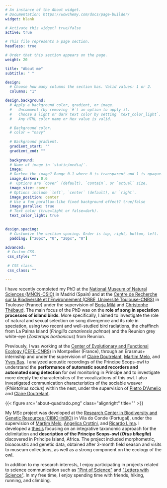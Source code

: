 ```yaml
---
# An instance of the About widget.
# Documentation: https://wowchemy.com/docs/page-builder/
widget: blank

# Activate this widget? true/false
active: true

# This file represents a page section.
headless: true

# Order that this section appears on the page.
weight: 20

title: "About me"
subtitle: " "

design:
  # Choose how many columns the section has. Valid values: 1 or 2.
  columns: "1"

design.background:
  # Apply a background color, gradient, or image.
  #   Uncomment (by removing `#`) an option to apply it.
  #   Choose a light or dark text color by setting `text_color_light`.
  #   Any HTML color name or Hex value is valid.

  # Background color.
  # color = "navy"
  
  # Background gradient.
  gradient_start: ""
  gradient_end: ""
  
  background:
  # Name of image in `static/media/`.
  image:
  # Darken the image? Range 0-1 where 0 is transparent and 1 is opaque.
  image_darken: 0.6
  #  Options are `cover` (default), `contain`, or `actual` size.
  image_size: cover
  # Options include `left`, `center` (default), or `right`.
  image_position: center
  # Use a fun parallax-like fixed background effect? true/false
  image_parallax: true
  # Text color (true=light or false=dark).
  text_color_light: true
  

design.spacing:
  # Customize the section spacing. Order is top, right, bottom, left.
  padding: ["20px", "0", "20px", "0"]

advanced:
 # Custom CSS. 
 css_style: ""
 
 # CSS class.
 css_class: ""

---
```


I have recently completed my PhD at the [National Museum of Natural Sciences (MNCN-CSIC)](https://www.mncn.csic.es/es) in Madrid (Spain) and at the [Centre de Recherche sur la Biodiversité et l'Environnement (CRBE, Université Toulouse-CNRS)](https://crbe.cnrs.fr/en/) in Toulouse (France) under the supervision of [Borja Milá](https://borjamila.com/) and [Christophe Thébaud](https://thebaud.weebly.com/). The main focus of the PhD was on the **role of song in speciation processes of island birds**. More specifically, I aimed to investigate the role of natural and sexual selection on song divergence and its role in speciation, using two recent and well-studied bird radiations, the chaffinch from La Palma Island (<i>Fringilla canariensis palmae</i>) and the Reunion grey white-eye (<i>Zosterops borbonicus</i>) from Reunion. 

Previously, I was working at the [Center of Evolutionary and Functional Ecology (CEFE-CNRS)](https://www.cefe.cnrs.fr/fr/) in Montpellier (France), through an Erasmus+ internship and under the supervision of [Claire Doutrelant](https://www.cefe.cnrs.fr/fr/recherche/ee/esp/777-c/152-claire-doutrelant), [Martim Melo](https://cibio.up.pt/en/people/details/martim-melo/), and [Yves Bas](https://www.cefe.cnrs.fr/fr/recherche/bc/dpb/865-pdoc/2827-yves-bas). I analyzed acoustic recordings of the Principe Scops-owl to understand the **performance of automatic sound recorders and automated song detection** for owl monitoring in Príncipe and to investigate more deeply the characteristics of the vocalizations of this owl. I also investigated communication characteristics of the sociable weaver (<i>Philetairus socius</i>) within the nest, under the supervision of [Pietro D'Amelio](https://www.researchgate.net/profile/Pietro-Damelio) and [Claire Doutrelant](https://www.cefe.cnrs.fr/fr/recherche/ee/esp/777-c/152-claire-doutrelant).

{{< figure src="about-quadrado.png" class="alignright" title="" >}}

My MSc project was developed at the [Research Center in Biodiversity and Genetic Resources (CIBIO-InBIO)](https://cibio.up.pt/) in Vila do Conde (Portugal), under the supervision of [Martim Melo](https://cibio.up.pt/en/people/details/martim-melo/), [Angelica Crottini](https://cibio.up.pt/en/people/details/angelica-crottini/), and [Ricardo Lima](https://sites.google.com/site/rfdelimasite/home). I developed a [thesis](https://hdl.handle.net/10216/124021) focusing on an integrative taxonomic approach for the delimitation and **description of the Principe Scops-owl (<i>Otus bikegila</i>)** discovered in Príncipe Island, Africa. The project included morphometric, bioacoustic and genetic data, obtained after 3-month field season and visits to museum collections, as well as a strong component on the ecology of the owl.
 

In addition to my research interests, I enjoy participating in projects related to science communication such as ["Pint of Science"](https://pintofsciencept.wixsite.com/2020) and ["Letters with Science"](https://en.cartascomciencia.org/). In my free time, I enjoy spending time with friends, hiking, running, and climbing.

